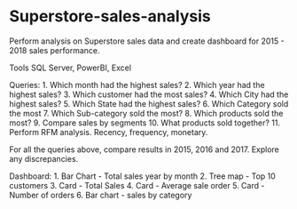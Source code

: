 # Superstore-sales-analysis
Perform analysis on Superstore sales data and create dashboard for 2015 - 2018 sales performance. 


Tools
SQL Server, PowerBI, Excel

Queries:
	1. Which month had the highest sales?
	2. Which year had the highest sales?
	3. Which customer had the most sales?
	4. Which City had the highest sales?
	5. Which State had the highest sales?
	6. Which Category sold the most
	7. Which Sub-category sold the most?
	8. Which products sold the most?
	9. Compare sales by segments
	10. What products sold together?
	11. Perform RFM analysis. Recency, frequency, monetary.

For all the queries above, compare results in 2015, 2016 and 2017. Explore any discrepancies. 

Dashboard:
	1. Bar Chart - Total sales year by month
	2. Tree map - Top 10 customers
	3. Card - Total Sales
	4. Card - Average sale order
	5. Card - Number of orders
  6. Bar chart - sales by category
